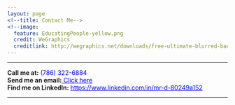 ```yaml
---
layout: page
<!--title: Contact Me-->
<!--image:
  feature: EducatingPeople-yellow.png
  credit: WeGraphics
  creditlink: http://wegraphics.net/downloads/free-ultimate-blurred-background-pack/ -->
---
```


<hr/>
<span><strong>Call me at:</strong></span><span style="color: blue"> (786) 322-6884</span></br>
<span><strong>Send me an email:</strong></span><a style="color: blue" href="mailto:dunieskiotano.trainer@gmail.com"> Click here</a></br>
<span><strong>Find me on LinkedIn:</strong></span> <a style="color: blue" href="https://www.linkedin.com/in/mr-d-80249a152"> https://www.linkedin.com/in/mr-d-80249a152</a>
<hr/>



